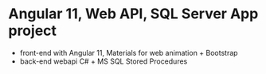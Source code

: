 # Angular 11, Web API, SQL Server App project
<ul>
<li>front-end with Angular 11, Materials for web animation + Bootstrap</li>
<li>back-end webapi C# + MS SQL Stored Procedures</li>
